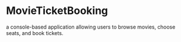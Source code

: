 # MovieTicketBooking
a console-based application allowing users to browse movies, choose seats,  and book tickets.
